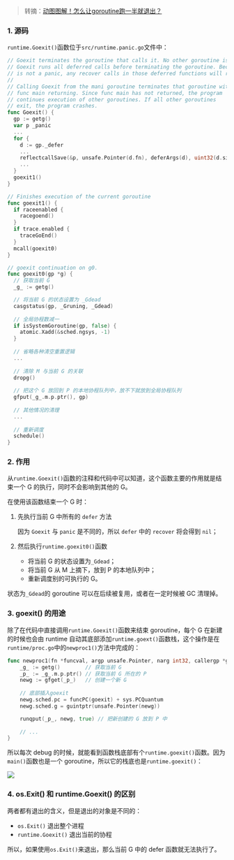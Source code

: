 > 转摘：[动图图解！怎么让goroutine跑一半就退出？](https://mp.weixin.qq.com/s/iSdSoKbldZ-fFk5LPzsmxA)

### 1. 源码

`runtime.Goexit()`函数位于`src/runtime.panic.go`文件中：

```go
// Goexit terminates the goroutine that calls it. No other goroutine is affected.
// Goexit runs all deferred calls before terminating the goroutine. Because Goexit
// is not a panic, any recover calls in those deferred functions will return nil.
//
// Calling Goexit from the mani goroutine terminates that goroutine without
// func main returning. Since func main has not returned, the program
// continues execution of other goroutines. If all other goroutines
// exit, the program crashes.
func Goexit() {
  gp := getg()
  var p _panic
  ...
  for {
    d := gp._defer
    ...
    reflectcallSave(&p, unsafe.Pointer(d.fn), deferArgs(d), uint32(d.siz))
    ...
  }
  goexit1()
}

// Finishes execution of the current goroutine
func goexit1() {
  if raceenabled {
    racegoend()
  }
  if trace.enabled {
    traceGoEnd()
  }
  mcall(goexit0)
}

// goexit continuation on g0.
func goexit0(gp *g) {
  // 获取当前 G
  _g_ := getg()

  // 将当前 G 的状态设置为 _Gdead
  casgstatus(gp, _Gruning, _Gdead)
  
  // 全局协程数减一
  if isSystemGoroutine(gp, false) {
    atomic.Xadd(&sched.ngsys, -1)
  }
  
  // 省略各种清空重置逻辑
  ...
  
  // 清除 M 与当前 G 的关联
  dropg()
  
  // 把这个 G 放回到 P 的本地协程队列中，放不下就放到全局协程队列
  gfput(_g_.m.p.ptr(), gp)
  
  // 其他情况的清理
  ...
  
  // 重新调度
  schedule()
}
```

### 2. 作用

从`runtime.Goexit()`函数的注释和代码中可以知道，这个函数主要的作用就是结束一个 G 的执行，同时不会影响到其他的 G。

在使用该函数结束一个 G 时：

1. 先执行当前 G 中所有的 `defer` 方法

    因为 `Goexit` 与 `panic` 是不同的，所以 `defer` 中的 `recover` 将会得到 `nil`；

2. 然后执行`runtime.goexit0()`函数

    - 将当前 G 的状态设置为`_Gdead`；
    - 将当前 G 从 M 上摘下，放到 P 的本地队列中；
    - 重新调度别的可执行的 G。

[](http://cnd.qiniu.lin07ux.cn/markdown/3457d13cb3aec172c41944b40ec38c7d.gif)

状态为`_Gdead`的 goroutine 可以在后续被复用，或者在一定时候被 GC 清理掉。

### 3. goexit() 的用途

除了在代码中直接调用`runtime.Goexit()`函数来结束 goroutine，每个 G 在新建的时候也会由 runtime 自动其底部添加`runtime.goext()`函数栈，这个操作是在`runtime/proc.go`中的`newproc1()`方法中完成的：

```go
func newproc1(fn *funcval, argp unsafe.Pointer, narg int32, callergp *g, callerpc uintptr) {
    _g_ := getg()        // 获取当前 G
    _p_ := _g_.m.p.ptr() // 获取当前 G 所在的 P
    newg := gfget(_p_)   // 创建一个新 G
 
    // 底部插入goexit
    newg.sched.pc = funcPC(goexit) + sys.PCQuantum 
    newg.sched.g = guintptr(unsafe.Pointer(newg))

    runqput(_p_, newg, true) // 把新创建的 G 放到 P 中
 
    // ...
}
```

所以每次 debug 的时候，就能看到函数栈底部有个`runtime.goexit()`函数。因为`main()`函数也是一个 goroutine，所以它的栈底也是`runtime.goexit()`：

![](http://cnd.qiniu.lin07ux.cn/markdown/1637119319487-46258b4cfb1b.jpg)

### 4. os.Exit() 和 runtime.Goexit() 的区别

两者都有退出的含义，但是退出的对象是不同的：

* `os.Exit()` 退出整个进程
* `runtime.Goexit()` 退出当前的协程

所以，如果使用`os.Exit()`来退出，那么当前 G 中的 defer 函数就无法执行了。


